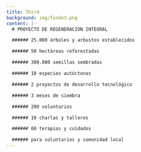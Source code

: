 ```yaml
---
title: Third
background: img/fondo3.png
content: |-
  # PROYECTO DE REGENERACION INTEGRAL

  ###### 25.000 árboles y arbustos establecidos 

  ###### 50 hectáreas reforestadas

  ###### 300.000 semillas sembradas

  ###### 18 especies autóctonas

  ###### 2 proyectos de desarrollo tecnológico

  ###### 3 meses de siembra

  ###### 200 voluntarios

  ###### 10 charlas y talleres

  ###### 60 terapias y cuidados

  ###### para voluntarios y comunidad local
---
```

